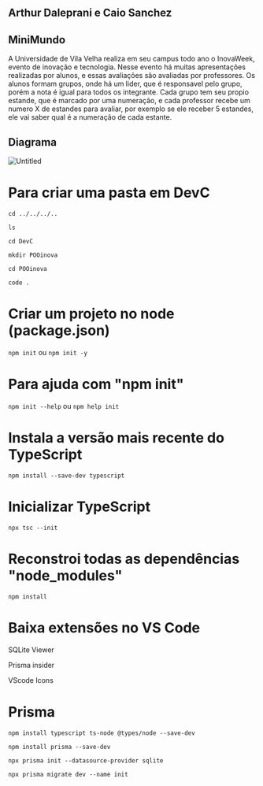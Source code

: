 ## Arthur Daleprani e Caio Sanchez

## MiniMundo
A Universidade de Vila Velha realiza em seu campus todo ano o InovaWeek, evento de inovação e tecnologia.
Nesse evento há muitas apresentações realizadas por alunos, e essas avaliações são avaliadas por professores.
Os alunos formam grupos, onde há um lider, que é responsavel pelo grupo, porém a nota é igual para todos os integrante.
Cada grupo tem seu propio estande, que é marcado por uma numeração, e cada professor recebe um numero X de estandes para avaliar,
por exemplo se ele receber 5 estandes, ele vai saber qual é a numeração de cada estante.

## Diagrama
![Untitled](https://github.com/CaioSanches7777777/TrabalhoPOO2/assets/102961025/14482fad-9b67-488c-8ba4-18aa8142b724)


# Para criar uma pasta em DevC

```cd ../../../..```

```ls```

```cd DevC```

```mkdir POOinova```

```cd POOinova```

```code .```

# Criar um projeto no node (package.json)

```npm init``` ou ```npm init -y```

# Para ajuda com "npm init"

```npm init --help```  ou ```npm help init```

# Instala a versão mais recente do TypeScript

```npm install --save-dev typescript```

# Inicializar TypeScript

```npx tsc --init```

# Reconstroi todas as dependências "node_modules"

```npm install```

# Baixa extensões no VS Code

SQLite Viewer

Prisma insider

VScode Icons


# Prisma
```npm install typescript ts-node @types/node --save-dev```

```npm install prisma --save-dev```

```npx prisma init --datasource-provider sqlite```

```npx prisma migrate dev --name init```

#
